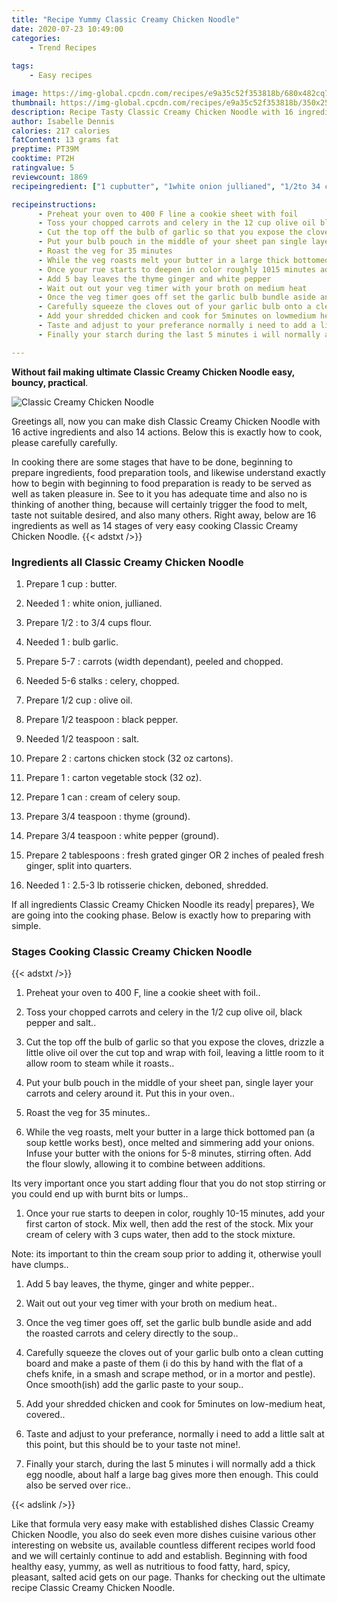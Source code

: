 ```yaml
---
title: "Recipe Yummy Classic Creamy Chicken Noodle"
date: 2020-07-23 10:49:00
categories:
    - Trend Recipes
    
tags:
    - Easy recipes

image: https://img-global.cpcdn.com/recipes/e9a35c52f353818b/680x482cq70/classic-creamy-chicken-noodle-recipe-main-photo.jpg
thumbnail: https://img-global.cpcdn.com/recipes/e9a35c52f353818b/350x250cq70/classic-creamy-chicken-noodle-recipe-main-photo.jpg
description: Recipe Tasty Classic Creamy Chicken Noodle with 16 ingredients and 14 stages of easy cooking.
author: Isabelle Dennis
calories: 217 calories
fatContent: 13 grams fat
preptime: PT39M
cooktime: PT2H
ratingvalue: 5
reviewcount: 1869
recipeingredient: ["1 cupbutter", "1white onion jullianed", "1/2to 34 cups flour", "1bulb garlic", "5-7carrots width dependant peeled and chopped", "5-6 stalkscelery chopped", "1/2 cupolive oil", "1/2 teaspoonblack pepper", "1/2 teaspoonsalt", "2cartons chicken stock 32 oz cartons", "1carton vegetable stock 32 oz", "1 cancream of celery soup", "3/4 teaspoonthyme ground", "3/4 teaspoonwhite pepper ground", "2 tablespoonsfresh grated ginger OR 2 inches of pealed fresh ginger split into quarters", "1253 lb rotisserie chicken deboned shredded"]

recipeinstructions: 
      - Preheat your oven to 400 F line a cookie sheet with foil 
      - Toss your chopped carrots and celery in the 12 cup olive oil black pepper and salt 
      - Cut the top off the bulb of garlic so that you expose the cloves drizzle a little olive oil over the cut top and wrap with foil leaving a little room to it allow room to steam while it roasts 
      - Put your bulb pouch in the middle of your sheet pan single layer your carrots and celery around it  Put this in your oven 
      - Roast the veg for 35 minutes 
      - While the veg roasts melt your butter in a large thick bottomed pan a soup kettle works best once melted and simmering add your onions  Infuse your butter with the onions for 58 minutes stirring often Add the flour slowly allowing it to combine between additionsIts very important once you start adding flour that you do not stop stirring or you could end up with burnt bits or lumps 
      - Once your rue starts to deepen in color roughly 1015 minutes add your first carton of stock  Mix well then add the rest of the stock Mix your cream of celery with 3 cups water then add to the stock mixtureNote its important to thin the cream soup prior to adding it otherwise youll have clumps 
      - Add 5 bay leaves the thyme ginger and white pepper 
      - Wait out out your veg timer with your broth on medium heat 
      - Once the veg timer goes off set the garlic bulb bundle aside and add the roasted carrots and celery directly to the soup 
      - Carefully squeeze the cloves out of your garlic bulb onto a clean cutting board and make a paste of them i do this by hand with the flat of a chefs knife in a smash and scrape method or in a mortor and pestle Once smoothish add the garlic paste to your soup 
      - Add your shredded chicken and cook for 5minutes on lowmedium heat covered 
      - Taste and adjust to your preferance normally i need to add a little salt at this point but this should be to your taste not mine 
      - Finally your starch during the last 5 minutes i will normally add a thick egg noodle about half a large bag gives more then enough This could also be served over rice

---
```




**Without fail making ultimate Classic Creamy Chicken Noodle easy, bouncy, practical**. 


![Classic Creamy Chicken Noodle](https://img-global.cpcdn.com/recipes/e9a35c52f353818b/680x482cq70/classic-creamy-chicken-noodle-recipe-main-photo.jpg "Classic Creamy Chicken Noodle")




Greetings all, now you can make dish Classic Creamy Chicken Noodle with 16 active ingredients and also 14 actions. Below this is exactly how to cook, please carefully carefully.

In cooking there are some stages that have to be done, beginning to prepare ingredients, food preparation tools, and likewise understand exactly how to begin with beginning to food preparation is ready to be served as well as taken pleasure in. See to it you has adequate time and also no is thinking of another thing, because will certainly trigger the food to melt, taste not suitable desired, and also many others. Right away, below are 16 ingredients as well as 14 stages of very easy cooking Classic Creamy Chicken Noodle.
{{< adstxt />}}

### Ingredients all Classic Creamy Chicken Noodle


1. Prepare 1 cup : butter.

1. Needed 1 : white onion, jullianed.

1. Prepare 1/2 : to 3/4 cups flour.

1. Needed 1 : bulb garlic.

1. Prepare 5-7 : carrots (width dependant), peeled and chopped.

1. Needed 5-6 stalks : celery, chopped.

1. Prepare 1/2 cup : olive oil.

1. Prepare 1/2 teaspoon : black pepper.

1. Needed 1/2 teaspoon : salt.

1. Prepare 2 : cartons chicken stock (32 oz cartons).

1. Prepare 1 : carton vegetable stock (32 oz).

1. Prepare 1 can : cream of celery soup.

1. Prepare 3/4 teaspoon : thyme (ground).

1. Prepare 3/4 teaspoon : white pepper (ground).

1. Prepare 2 tablespoons : fresh grated ginger OR 2 inches of pealed fresh ginger, split into quarters.

1. Needed 1 : 2.5-3 lb rotisserie chicken, deboned, shredded.



If all ingredients Classic Creamy Chicken Noodle its ready| prepares}, We are going into the cooking phase. Below is exactly how to preparing with simple.

### Stages Cooking Classic Creamy Chicken Noodle

{{< adstxt />}}


1. Preheat your oven to 400 F, line a cookie sheet with foil..



1. Toss your chopped carrots and celery in the 1/2 cup olive oil, black pepper and salt..



1. Cut the top off the bulb of garlic so that you expose the cloves, drizzle a little olive oil over the cut top and wrap with foil, leaving a little room to it allow room to steam while it roasts..



1. Put your bulb pouch in the middle of your sheet pan, single layer your carrots and celery around it.  Put this in your oven..



1. Roast the veg for 35 minutes..



1. While the veg roasts, melt your butter in a large thick bottomed pan (a soup kettle works best), once melted and simmering add your onions.  Infuse your butter with the onions for 5-8 minutes, stirring often. Add the flour slowly, allowing it to combine between additions.

Its very important once you start adding flour that you do not stop stirring or you could end up with burnt bits or lumps..



1. Once your rue starts to deepen in color, roughly 10-15 minutes, add your first carton of stock.  Mix well, then add the rest of the stock. Mix your cream of celery with 3 cups water, then add to the stock mixture.

Note: its important to thin the cream soup prior to adding it, otherwise youll have clumps..



1. Add 5 bay leaves, the thyme, ginger and white pepper..



1. Wait out out your veg timer with your broth on medium heat..



1. Once the veg timer goes off, set the garlic bulb bundle aside and add the roasted carrots and celery directly to the soup..



1. Carefully squeeze the cloves out of your garlic bulb onto a clean cutting board and make a paste of them (i do this by hand with the flat of a chefs knife, in a smash and scrape method, or in a mortor and pestle). Once smooth(ish) add the garlic paste to your soup..



1. Add your shredded chicken and cook for 5minutes on low-medium heat, covered..



1. Taste and adjust to your preferance, normally i need to add a little salt at this point, but this should be to your taste not mine!.



1. Finally your starch, during the last 5 minutes i will normally add a thick egg noodle, about half a large bag gives more then enough. This could also be served over rice..





{{< adslink />}}

Like that formula very easy make with established dishes Classic Creamy Chicken Noodle, you also do seek even more dishes cuisine various other interesting on website us, available countless different recipes world food and we will certainly continue to add and establish. Beginning with food healthy easy, yummy, as well as nutritious to food fatty, hard, spicy, pleasant, salted acid gets on our page. Thanks for checking out the ultimate recipe Classic Creamy Chicken Noodle.
